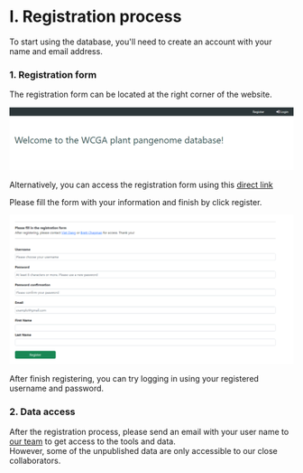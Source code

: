 # I. Registration process

To start using the database, you'll need to create an account with your name and email address.

### 1. Registration form  

The registration form can be located at the right corner of the website.

<img src="img/registration/01_registration_link.png" alt="hi" width="800" class="inline"/>

Alternatively, you can access the registration form using this [direct link](http://database.barleypangenome.com/register/)

Please fill the form with your information and finish by click register.  

<img src="img/registration/02_registration_form.png" alt="hi" width="800" class="inline"/>

After finish registering, you can try logging in using your registered username and password.  

### 2. Data access

After the registration process, please send an email with your user name to [our team](mailto:viet.dang@murdoch.edu.au) to get access to the tools and data.  
However, some of the unpublished data are only accessible to our close collaborators.  
